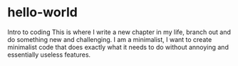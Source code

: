 # hello-world
Intro to coding
This is where I write a new chapter in my life, branch out and do something new and challenging.
I am a minimalist, I want to create minimalist code that does exactly what it needs to do without
annoying and essentially useless features. 
